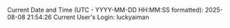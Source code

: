 Current Date and Time (UTC - YYYY-MM-DD HH:MM:SS formatted): 2025-08-08 21:54:26
Current User's Login: luckyaiman
